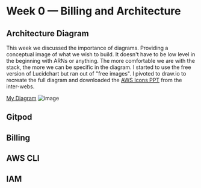 # Week 0 — Billing and Architecture

## Architecture Diagram
This week we discussed the importance of diagrams. Providing a conceptual image of what we wish to build. It doesn't have to be low level in the beginning with ARNs or anything. The more comfortable we are with the stack, the more we can be specific in the diagram. I started to use the free version of Lucidchart but ran out of "free images". I pivoted to draw.io to recreate the full diagram and downloaded the [AWS Icons PPT](https://aws.amazon.com/blogs/aws/introducing-aws-simple-icons-for-your-architecture-diagrams/) from the inter-webs. 

[My Diagram](https://tinyurl.com/aeayerdis-AWS-bootcamp-diagram)
![image](https://user-images.githubusercontent.com/108297740/219499046-d237a8aa-e2db-4be6-9cae-2d4cbad76d2f.png)


## Gitpod


## Billing


## AWS CLI


## IAM
